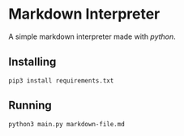 # Markdown Interpreter

A simple markdown interpreter made with _python_.

## Installing

```pip3 install requirements.txt```

## Running

```python3 main.py markdown-file.md```